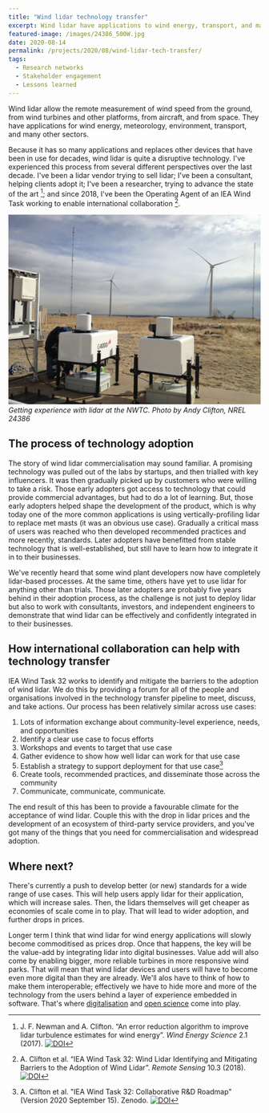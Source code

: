```yaml
---
title: "Wind lidar technology transfer"
excerpt: Wind lidar have applications to wind energy, transport, and many other sectors. I've been involved with research, development and deployment of wind lidar since 2008.
featured-image: /images/24386_500W.jpg
date: 2020-08-14
permalink: /projects/2020/08/wind-lidar-tech-transfer/
tags:
  - Research networks
  - Stakeholder engagement
  - Lessons learned 
---
```


Wind lidar allow the remote measurement of wind speed from the ground, from wind turbines and other platforms, from aircraft, and from space. They have applications for wind energy, meteorology, environment, transport, and many other sectors. 

Because it has so many applications and replaces other devices that have been in use for decades, wind lidar is quite a disruptive technology. I've experienced this process from several different perspectives over the last decade. I've been a lidar vendor trying to sell lidar; I've been a consultant, helping clients adopt it; I've been a researcher, trying to advance the state of the art [^Newman_Clifton_2017]; and since 2018, I've been the Operating Agent of an IEA Wind Task working to enable international collaboration [^Clifton_Clive_2018].

![Photo by Andy Clifton, NREL 24386](/images/24386.jpg "Photo by Andy Clifton, NREL 24386")
_Getting experience with lidar at the NWTC. Photo by Andy Clifton, NREL 24386_

## The process of technology adoption

The story of wind lidar commercialisation may sound familiar. A promising technology was pulled out of the labs by startups, and then trialled with key influencers. It was then gradually picked up by customers who were willing to take a risk. Those early adopters got access to technology that could provide commercial advantages, but had to do a lot of learning. But, those early adopters helped shape the development of the product, which is why today one of the more common applications is using vertically-profiling lidar to replace met masts (it was an obvious use case). Gradually a critical mass of users was reached who then developed recommended practices and more recently, standards. Later adopters have benefitted from stable technology that is well-established, but still have to learn how to integrate it in to their businesses. 

We've recently heard that some wind plant developers now have completely lidar-based processes. At the same time, others have yet to use lidar for anything other than trials. Those later adopters are probably five years behind in their adoption process, as the challenge is not just to deploy lidar but also to work with consultants, investors, and independent engineers to demonstrate that wind lidar can be effectively and confidently integrated in to their businesses.

## How international collaboration can help with technology transfer

IEA Wind Task 32 works to identify and mitigate the barriers to the adoption of wind lidar. We do this by providing a forum for all of the people and organisations involved in the technology transfer pipeline to meet, discuss, and take actions. Our process has been relatively similar across use cases:

1. Lots of information exchange about community-level experience, needs, and opportunities
1. Identify a clear use case to focus efforts
1. Workshops and events to target that use case
1. Gather evidence to show how well lidar can work for that use case
1. Establish a strategy to support deployment for that use case[^Task32_strategy]
1. Create tools, recommended practices, and disseminate those across the community
1. Communicate, communicate, communicate.

The end result of this has been to provide a favourable climate for the acceptance of wind lidar. Couple this with the drop in lidar prices and the development of an ecosystem of third-party service providers, and you've got many of the things that you need for commercialisation and widespread adoption.

## Where next?

There's currently a push to develop better (or new) standards for a wide range of use cases. This will help users apply lidar for their application, which will increase sales. Then, the lidars themselves will get cheaper as economies of scale come in to play. That will lead to wider adoption, and further drops in prices. 

Longer term I think that wind lidar for wind energy applications will slowly become commoditised as prices drop. Once that happens, the key will be the value-add by integrating lidar into digital businesses. Value add will also come by enabling bigger, more reliable turbines in more responsive wind parks. That will mean that wind lidar devices and users will have to become even more digital than they are already. We'll alos have to think of how to make them interoperable; effectively we have to hide more and more of the technology from the users behind a layer of experience embedded in software. That's where [digitalisation](../../../../tags/#digitalisation) and [open science](../../../../tags/#open-science) come into play.

[^Newman_Clifton_2017]: J. F. Newman and A. Clifton. “An error reduction algorithm to improve lidar turbulence estimates for wind energy”. _Wind Energy Science_ 2.1 (2017). [![DOI](https://img.shields.io/badge/DOI-10.5194%2Fwes--2--77--2017-blue)](https://doi.org/10.5194/wes-2-77-2017)

[^Clifton_Clive_2018]: A. Clifton et al. “IEA Wind Task 32: Wind Lidar Identifying and Mitigating Barriers to the Adoption of Wind Lidar”. _Remote Sensing_ 10.3 (2018). [![DOI](https://img.shields.io/badge/DOI-10.3390%2Frs10030406-blue)](https://doi.org/10.3390/rs10030406)

[^Task32_strategy]: A. Clifton et al. "IEA Wind Task 32: Collaborative R&D Roadmap" (Version 2020 September 15). Zenodo. [![DOI](https://img.shields.io/badge/DOI-10.5281%2Fzenodo.4030701-blue)](https://doi.org/10.5281/zenodo.4030701)
